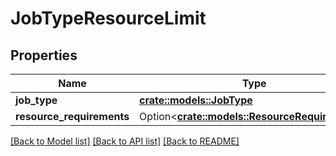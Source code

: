 # JobTypeResourceLimit

## Properties

Name | Type | Description | Notes
------------ | ------------- | ------------- | -------------
**job_type** | [**crate::models::JobType**](JobType.md) |  | 
**resource_requirements** | Option<[**crate::models::ResourceRequirements**](ResourceRequirements.md)> |  | 

[[Back to Model list]](../README.md#documentation-for-models) [[Back to API list]](../README.md#documentation-for-api-endpoints) [[Back to README]](../README.md)



